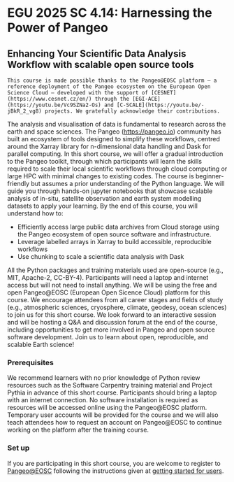 # EGU 2025 SC 4.14: Harnessing the Power of Pangeo

## Enhancing Your Scientific Data Analysis Workflow with scalable open source tools

```{note}
This course is made possible thanks to the Pangeo@EOSC platform — a reference deployment of the Pangeo ecosystem on the European Open Science Cloud — developed with the support of [CESNET](https://www.cesnet.cz/en/) through the [EGI-ACE](https://youtu.be/Vc9SZNa2-Os) and [C-SCALE](https://youtu.be/-jBkR_2_vg8) projects. We gratefully acknowledge their contributions.
```

The analysis and visualisation of data is fundamental to research across the earth and space sciences. The Pangeo (https://pangeo.io) community has built an ecosystem of tools designed to simplify these workflows, centred around the Xarray library for n-dimensional data handling and Dask for parallel computing. In this short course, we will offer a gradual introduction to the Pangeo toolkit, through which participants will learn the skills required to scale their local scientific workflows through cloud computing or large HPC with minimal changes to existing codes.
The course is beginner-friendly but assumes a prior understanding of the Python language. We will guide you through hands-on jupyter notebooks that showcase scalable analysis of in-situ, satellite observation and earth system modelling datasets to apply your learning. By the end of this course, you will understand how to:
- Efficiently access large public data archives from Cloud storage using the Pangeo ecosystem of open source software and infrastructure.
- Leverage labelled arrays in Xarray to build accessible, reproducible workflows
- Use chunking to scale a scientific data analysis with Dask

All the Python packages and training materials used are open-source (e.g., MIT, Apache-2, CC-BY-4). Participants will need a laptop and internet access but will not need to install anything. We will be using the free and open Pangeo@EOSC (European Open Sicence Cloud) platform for this course. We encourage attendees from all career stages and fields of study (e.g., atmospheric sciences, cryosphere, climate, geodesy, ocean sciences) to join us for this short course. We look forward to an interactive session and will be hosting a Q&A and discussion forum at the end of the course, including opportunities to get more involved in Pangeo and open source software development. Join us to learn about open, reproducible, and scalable Earth science!

### Prerequisites

We recommend learners with no prior knowledge of Python review resources such as the Software Carpentry training material and Project Pythia in advance of this short course. Participants should bring a laptop with an internet connection. No software installation is required as resources will be accessed online using the Pangeo@EOSC platform. Temporary user accounts will be provided for the course and we will also teach attendees how to request an account on Pangeo@EOSC to continue working on the platform after the training course.

### Set up

If you are participating in this short course, you are welcome to register to [Pangeo@EOSC](https://pangeo-data.github.io/pangeo-eosc/) following the instructions given at [getting started for users](https://pangeo-data.github.io/egi2024-demo/users-getting-started.html).
